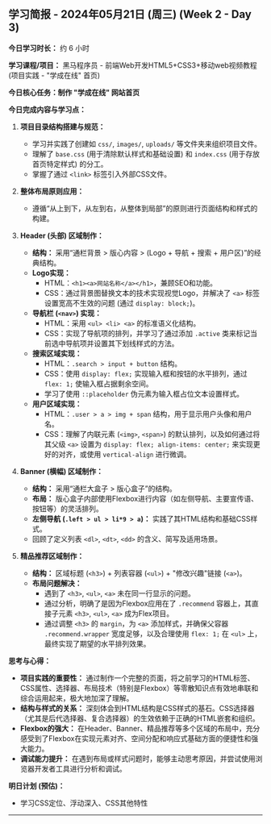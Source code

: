 ## 学习简报 - 2024年05月21日 (周三) (Week 2 - Day 3)

**今日学习时长：** 约 6 小时

**学习课程/项目：** 黑马程序员 - 前端Web开发HTML5+CSS3+移动web视频教程 (项目实践 - "学成在线" 首页)

**今日核心任务：制作 "学成在线" 网站首页**

**今日完成内容与学习点：**

1.  **项目目录结构搭建与规范：**
    *   学习并实践了创建如 `css/`, `images/`, `uploads/` 等文件夹来组织项目文件。
    *   理解了 `base.css` (用于清除默认样式和基础设置) 和 `index.css` (用于存放首页特定样式) 的分工。
    *   掌握了通过 `<link>` 标签引入外部CSS文件。

2.  **整体布局原则应用：**
    *   遵循“从上到下，从左到右，从整体到局部”的原则进行页面结构和样式的构建。

3.  **Header (头部) 区域制作：**
    *   **结构：** 采用“通栏背景 > 版心内容 > (Logo + 导航 + 搜索 + 用户区)”的经典结构。
    *   **Logo实现：**
        *   HTML：`<h1><a>网站名称</a></h1>`，兼顾SEO和功能。
        *   CSS：通过背景图替换文本的技术实现视觉Logo，并解决了 `<a>` 标签设置宽高不生效的问题 (通过 `display: block;`)。
    *   **导航栏 (`<nav>`) 实现：**
        *   HTML：采用 `<ul> <li> <a>` 的标准语义化结构。
        *   CSS：实现了导航项的排列，并学习了通过添加 `.active` 类来标记当前选中导航项并设置其下划线样式的方法。
    *   **搜索区域实现：**
        *   HTML：`.search > input + button` 结构。
        *   CSS：使用 `display: flex;` 实现输入框和按钮的水平排列，通过 `flex: 1;` 使输入框占据剩余空间。
        *   学习了使用 `::placeholder` 伪元素为输入框占位文本设置样式。
    *   **用户区域实现：**
        *   HTML：`.user > a > img + span` 结构，用于显示用户头像和用户名。
        *   CSS：理解了内联元素 (`<img>`, `<span>`) 的默认排列，以及如何通过将其父级 `<a>` 设置为 `display: flex; align-items: center;` 来实现更好的对齐，或使用 `vertical-align` 进行微调。

4.  **Banner (横幅) 区域制作：**
    *   **结构：** 采用“通栏大盒子 > 版心盒子”的结构。
    *   **布局：** 版心盒子内部使用Flexbox进行内容（如左侧导航、主要宣传语、按钮等）的灵活排列。
    *   **左侧导航 (`.left > ul > li*9 > a`)：** 实践了其HTML结构和基础CSS样式。
    *   回顾了定义列表 `<dl>`, `<dt>`, `<dd>` 的含义、简写及适用场景。

5.  **精品推荐区域制作：**
    *   **结构：** 区域标题 (`<h3>`) + 列表容器 (`<ul>`) + "修改兴趣"链接 (`<a>`)。
    *   **布局问题解决：**
        *   遇到了 `<h3>`, `<ul>`, `<a>` 未在同一行显示的问题。
        *   通过分析，明确了是因为Flexbox应用在了 `.recommend` 容器上，其直接子元素 `<h3>`, `<ul>`, `<a>` 成为Flex项目。
        *   通过调整 `<h3>` 的 `margin`，为 `<a>` 添加样式，并确保父容器 `.recommend.wrapper` 宽度足够，以及合理使用 `flex: 1;` 在 `<ul>` 上，最终实现了期望的水平排列效果。

**思考与心得：**

*   **项目实践的重要性：** 通过制作一个完整的页面，将之前学习的HTML标签、CSS属性、选择器、布局技术（特别是Flexbox）等零散知识点有效地串联和综合运用起来，极大地加深了理解。
*   **结构与样式的关系：** 深刻体会到HTML结构是CSS样式的基石。CSS选择器（尤其是后代选择器、复合选择器）的生效依赖于正确的HTML嵌套和组织。
*   **Flexbox的强大：** 在Header、Banner、精品推荐等多个区域的布局中，充分感受到了Flexbox在实现元素对齐、空间分配和响应式基础方面的便捷性和强大能力。
*   **调试能力提升：** 在遇到布局或样式问题时，能够主动思考原因，并尝试使用浏览器开发者工具进行分析和调试。


**明日计划 (预估)：**

*  学习CSS定位、浮动深入、CSS其他特性

---
